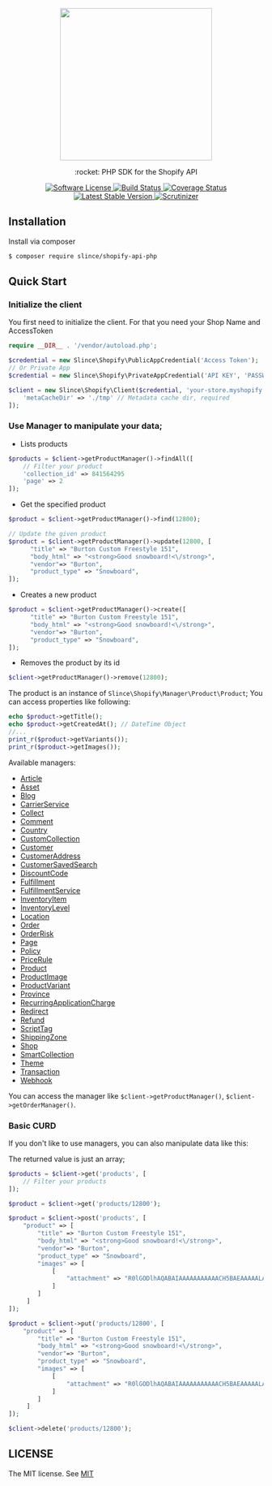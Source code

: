 <p align="center">
    <img src="https://cdn.shopify.com/shopify-marketing_assets/builds/19.0.0/shopify-full-color-black.svg" width="300"/> 
</p>

<p align="center">:rocket: PHP SDK for the Shopify API</p>

<p align="center">
    <a href="LICENSE" target="_blank">
        <img alt="Software License" src="https://img.shields.io/badge/license-MIT-brightgreen.svg?style=flat-square">
    </a>
    <a href="https://travis-ci.org/slince/shopify-api-php">
        <img src="https://img.shields.io/travis/slince/shopify-api-php/master.svg?style=flat-square" alt="Build Status">
    </a>
    <a href="https://codecov.io/github/slince/shopify-api-php">
        <img src="https://img.shields.io/codecov/c/github/slince/shopify-api-php.svg?style=flat-square" alt="Coverage Status">
    </a>
    <a href="https://packagist.org/packages/slince/shopify-api-php">
        <img src="https://img.shields.io/packagist/v/slince/shopify-api-php.svg?style=flat-square&amp;label=stable" alt="Latest Stable Version">
    </a>
    <a href="https://scrutinizer-ci.com/g/slince/shopify-api-php/?branch=master">
        <img src="https://img.shields.io/scrutinizer/g/slince/shopify-api-php.svg?style=flat-square" alt="Scrutinizer">
    </a>
</p>

## Installation

Install via composer

```bash
$ composer require slince/shopify-api-php
```

## Quick Start

### Initialize the client

You first need to initialize the client. For that you need your Shop Name and AccessToken

```php
require __DIR__ . '/vendor/autoload.php';

$credential = new Slince\Shopify\PublicAppCredential('Access Token');
// Or Private App
$credential = new Slince\Shopify\PrivateAppCredential('API KEY', 'PASSWORD', 'SHARED SECRET');

$client = new Slince\Shopify\Client($credential, 'your-store.myshopify.com', [
    'metaCacheDir' => './tmp' // Metadata cache dir, required
]);
```

### Use Manager to manipulate your data;

* Lists products
```php
$products = $client->getProductManager()->findAll([
    // Filter your product
    'collection_id' => 841564295
    'page' => 2
]);
```

* Get the specified product
```php
$product = $client->getProductManager()->find(12800);

// Update the given product
$product = $client->getProductManager()->update(12800, [
      "title" => "Burton Custom Freestyle 151",
      "body_html" => "<strong>Good snowboard!<\/strong>",
      "vendor"=> "Burton",
      "product_type" => "Snowboard",
]);
```

* Creates a new product
```php
$product = $client->getProductManager()->create([
      "title" => "Burton Custom Freestyle 151",
      "body_html" => "<strong>Good snowboard!<\/strong>",
      "vendor"=> "Burton",
      "product_type" => "Snowboard",
]);
```

* Removes the product by its id
```php
$client->getProductManager()->remove(12800);
```
The product is an instance of `Slince\Shopify\Manager\Product\Product`; You can access properties like following:
 
```php
echo $product->getTitle();
echo $product->getCreatedAt(); // DateTime Object
//...
print_r($product->getVariants());
print_r($product->getImages());
```

Available managers:

- [Article](./src/Manager/Article/ArticleManagerInterface.php)
- [Asset](./src/Manager/Asset/AssetManagerInterface.php)
- [Blog](./src/Manager/Blog/BlogManagerInterface.php)
- [CarrierService](./src/Manager/CarrierService/CarrierServiceManagerInterface.php)
- [Collect](./src/Manager/Collect/CollectManagerInterface.php)
- [Comment](./src/Manager/Comment/CommentManagerInterface.php)
- [Country](./src/Manager/Country/CountryManagerInterface.php)
- [CustomCollection](./src/Manager/CustomCollection/CustomCollectionManagerInterface.php)
- [Customer](./src/Manager/Customer/CustomerManagerInterface.php)
- [CustomerAddress](./src/Manager/CustomerAddress/AddressManagerInterface.php)
- [CustomerSavedSearch](./src/Manager/CustomerSavedSearch/CustomerSavedSearchManagerInterface.php)
- [DiscountCode](./src/Manager/DiscountCode/DiscountCodeManagerInterface.php)
- [Fulfillment](./src/Manager/Fulfillment/FulfillmentManagerInterface.php)
- [FulfillmentService](./src/Manager/FulfillmentService/FulfillmentServiceManagerInterface.php)
- [InventoryItem](./src/Manager/InventoryItem/InventoryItemManagerInterface.php)
- [InventoryLevel](./src/Manager/InventoryLevel/InventoryLevelManagerInterface.php)
- [Location](./src/Manager/Location/LocationManagerInterface.php)
- [Order](./src/Manager/Order/OrderManagerInterface.php)
- [OrderRisk](./src/Manager/OrderRisk/RiskManagerInterface.php)
- [Page](./src/Manager/Page/PageManagerInterface.php)
- [Policy](./src/Manager/Policy/PolicyManagerInterface.php)
- [PriceRule](./src/Manager/PriceRule/PriceRuleManagerInterface.php)
- [Product](./src/Manager/Product/ProductManagerInterface.php)
- [ProductImage](./src/Manager/ProductImage/ImageManagerInterface.php)
- [ProductVariant](./src/Manager/ProductVariant/VariantManagerInterface.php)
- [Province](./src/Manager/Province/ProvinceManagerInterface.php)
- [RecurringApplicationCharge](./src/Manager/RecurringApplicationCharge/RecurringApplicationChargeManagerInterface.php)
- [Redirect](./src/Manager/Redirect/RedirectManagerInterface.php)
- [Refund](./src/Manager/Refund/RefundManagerInterface.php)
- [ScriptTag](./src/Manager/ScriptTag/ScriptTagManagerInterface.php)
- [ShippingZone](./src/Manager/ShippingZone/ShippingZoneManagerInterface.php)
- [Shop](./src/Manager/Shop/ShopManagerInterface.php)
- [SmartCollection](./src/Manager/SmartCollection/SmartCollectionManagerInterface.php)
- [Theme](./src/Manager/Theme/ThemeManagerInterface.php)
- [Transaction](./src/Manager/Transaction/TransactionManagerInterface.php)
- [Webhook](./src/Manager/Webhook/WebhookManagerInterface.php)

You can access the manager like `$client->getProductManager()`, `$client->getOrderManager()`. 

### Basic CURD

If you don't like to use managers, you can also manipulate data like this: 

The returned value is just an array;

```php
$products = $client->get('products', [
    // Filter your products
]);

$product = $client->get('products/12800');

$product = $client->post('products', [
    "product" => [
        "title" => "Burton Custom Freestyle 151",
        "body_html" => "<strong>Good snowboard!<\/strong>",
        "vendor"=> "Burton",
        "product_type" => "Snowboard",
        "images" => [
            [ 
                "attachment" => "R0lGODlhAQABAIAAAAAAAAAAACH5BAEAAAAALAAAAAABAAEAAAICRAEAOw==\n"
            ]
        ]
     ]
]);

$product = $client->put('products/12800', [
    "product" => [
        "title" => "Burton Custom Freestyle 151",
        "body_html" => "<strong>Good snowboard!<\/strong>",
        "vendor"=> "Burton",
        "product_type" => "Snowboard",
        "images" => [
            [ 
                "attachment" => "R0lGODlhAQABAIAAAAAAAAAAACH5BAEAAAAALAAAAAABAAEAAAICRAEAOw==\n"
            ]
        ]
     ]
]);

$client->delete('products/12800');
```

## LICENSE

The MIT license. See [MIT](https://opensource.org/licenses/MIT)
